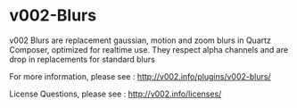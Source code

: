 v002-Blurs
==========

v002 Blurs are replacement gaussian, motion and zoom blurs in Quartz Composer, optimized for realtime use. They respect alpha channels and are drop in replacements for standard blurs

For more information, please see :  http://v002.info/plugins/v002-blurs/

License Questions, please see : http://v002.info/licenses/